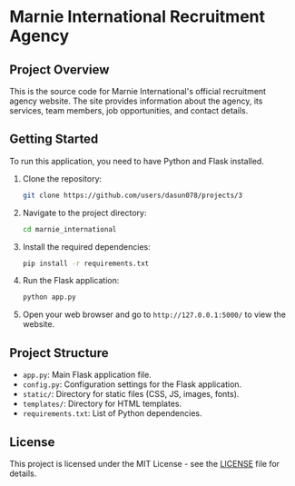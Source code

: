 # Marnie International Recruitment Agency

## Project Overview

This is the source code for Marnie International's official recruitment agency website. The site provides information about the agency, its services, team members, job opportunities, and contact details.

## Getting Started

To run this application, you need to have Python and Flask installed.

1. Clone the repository:
    ```bash
    git clone https://github.com/users/dasun078/projects/3
    ```

2. Navigate to the project directory:
    ```bash
    cd marnie_international
    ```

3. Install the required dependencies:
    ```bash
    pip install -r requirements.txt
    ```

4. Run the Flask application:
    ```bash
    python app.py
    ```

5. Open your web browser and go to `http://127.0.0.1:5000/` to view the website.

## Project Structure

- `app.py`: Main Flask application file.
- `config.py`: Configuration settings for the Flask application.
- `static/`: Directory for static files (CSS, JS, images, fonts).
- `templates/`: Directory for HTML templates.
- `requirements.txt`: List of Python dependencies.

## License

This project is licensed under the MIT License - see the [LICENSE](LICENSE) file for details.
